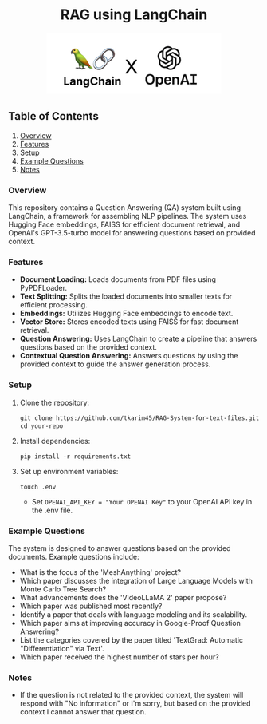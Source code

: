 <h1 align="center">RAG using LangChain</h1>

<p align="center">
  <img src="assets/Logo.png" alt="Project Overview" width="350">
</p>


## Table of Contents

1. [Overview](#overview)
2. [Features](#features)
3. [Setup](#setup)
4. [Example Questions](#example-questions)
5. [Notes](#notes)


### Overview
This repository contains a Question Answering (QA) system built using LangChain, a framework for assembling NLP pipelines. The system uses Hugging Face embeddings, FAISS for efficient document retrieval, and OpenAI's GPT-3.5-turbo model for answering questions based on provided context.

### Features
- **Document Loading:** Loads documents from PDF files using PyPDFLoader.
- **Text Splitting:** Splits the loaded documents into smaller texts for efficient processing.
- **Embeddings:** Utilizes Hugging Face embeddings to encode text.
- **Vector Store:** Stores encoded texts using FAISS for fast document retrieval.
- **Question Answering:** Uses LangChain to create a pipeline that answers questions based on the provided context.
- **Contextual Question Answering:** Answers questions by using the provided context to guide the answer generation process.

### Setup
1. Clone the repository:
   ```
   git clone https://github.com/tkarim45/RAG-System-for-text-files.git
   cd your-repo
   ```

2. Install dependencies:
   ```
   pip install -r requirements.txt
   ```

3. Set up environment variables:
   ```
   touch .env
   ```
   - Set `OPENAI_API_KEY = "Your OPENAI Key"` to your OpenAI API key in the .env file.


### Example Questions
The system is designed to answer questions based on the provided documents. Example questions include:
- What is the focus of the 'MeshAnything' project?
- Which paper discusses the integration of Large Language Models with Monte Carlo Tree Search?
- What advancements does the 'VideoLLaMA 2' paper propose?
- Which paper was published most recently?
- Identify a paper that deals with language modeling and its scalability.
- Which paper aims at improving accuracy in Google-Proof Question Answering?
- List the categories covered by the paper titled 'TextGrad: Automatic "Differentiation" via Text'.
- Which paper received the highest number of stars per hour?

### Notes
- If the question is not related to the provided context, the system will respond with "No information" or I'm sorry, but based on the provided context I cannot answer that question.
